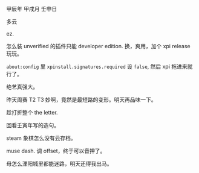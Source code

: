 甲辰年 甲戌月 壬申日

多云

ez.

怎么装 unverified 的插件只能 developer edition. 换，爽用，加个 xpi release 玩玩。

`about:config` 里 `xpinstall.signatures.required` 设 `false`, 然后 xpi 拖进来就行了。

绝艺真强大。

昨天周赛 T2 T3 妙啊，竟然是最短路的变形。明天再品味一下。

趁打折整个 the letter.

回看壬寅年写的造句。

steam 象棋怎么没有云存档。

muse dash. 调 offset，终于可以音押了。

母怎么溧阳城里都能迷路，明天还得我出马。

